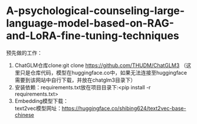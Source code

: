 # A-psychological-counseling-large-language-model-based-on-RAG-and-LoRA-fine-tuning-techniques  
预先做的工作：  
  1. ChatGLM仓库clone:git clone https://github.com/THUDM/ChatGLM3  （这里只是仓库代码，模型在huggingface.co中，如果无法连接至huggingface需要到该网站中自行下载，并放在chatglm3目录下）  
  2. 安装依赖：requirements.txt放在项目目录下:<pip install -r requirements.txt>  
  3. Embedding模型下载：  
  text2vec模型网址：https://huggingface.co/shibing624/text2vec-base-chinese
  
